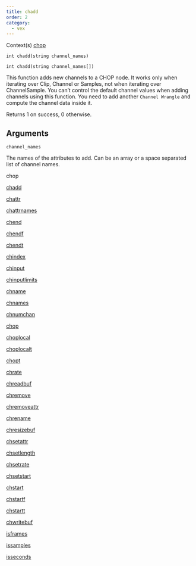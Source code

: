 ```yaml
---
title: chadd
order: 2
category:
  - vex
---
```


Context(s)
[chop](../contexts/chop.html)

`int chadd(string channel_names)`

`int chadd(string channel_names[])`

This function adds new channels to a CHOP node. It works only when iterating over Clip, Channel or Samples, not when iterating over ChannelSample. You can’t control the default channel values when adding channels using this function. You need to add another `Channel Wrangle` and compute the channel data inside it.

Returns 1 on success, 0 otherwise.

## Arguments

`channel_names`

The names of the attributes to add. Can be an array or a space separated list of channel names.

chop

[chadd](chadd.html)

[chattr](chattr.html)

[chattrnames](chattrnames.html)

[chend](chend.html)

[chendf](chendf.html)

[chendt](chendt.html)

[chindex](chindex.html)

[chinput](chinput.html)

[chinputlimits](chinputlimits.html)

[chname](chname.html)

[chnames](chnames.html)

[chnumchan](chnumchan.html)

[chop](chop.html)

[choplocal](choplocal.html)

[choplocalt](choplocalt.html)

[chopt](chopt.html)

[chrate](chrate.html)

[chreadbuf](chreadbuf.html)

[chremove](chremove.html)

[chremoveattr](chremoveattr.html)

[chrename](chrename.html)

[chresizebuf](chresizebuf.html)

[chsetattr](chsetattr.html)

[chsetlength](chsetlength.html)

[chsetrate](chsetrate.html)

[chsetstart](chsetstart.html)

[chstart](chstart.html)

[chstartf](chstartf.html)

[chstartt](chstartt.html)

[chwritebuf](chwritebuf.html)

[isframes](isframes.html)

[issamples](issamples.html)

[isseconds](isseconds.html)
